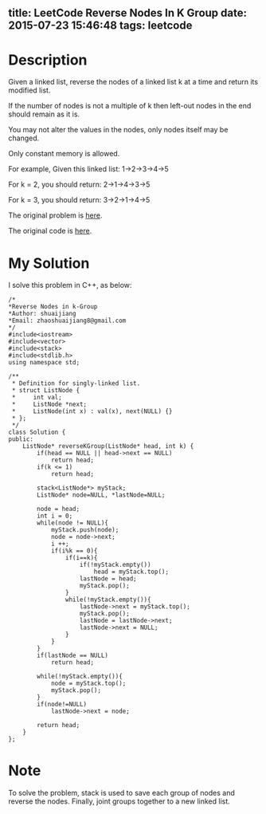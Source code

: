 title: LeetCode Reverse Nodes In K Group
date: 2015-07-23 15:46:48
tags: leetcode
---

# Description
Given a linked list, reverse the nodes of a linked list k at a time and return its modified list.

If the number of nodes is not a multiple of k then left-out nodes in the end should remain as it is.

You may not alter the values in the nodes, only nodes itself may be changed.

Only constant memory is allowed.

For example,
Given this linked list: 1->2->3->4->5

For k = 2, you should return: 2->1->4->3->5

For k = 3, you should return: 3->2->1->4->5

The original problem is [here](https://leetcode.com/problems/reverse-nodes-in-k-group/ "Problem").

The original code is [here](https://github.com/shuaijiang/LeetCode/blob/master/ReverseNodesInKGroup.cpp "Code").
<!--more-->

# My Solution
I solve this problem in C++, as below:
	
	/*
	*Reverse Nodes in k-Group 
	*Author: shuaijiang
	*Email: zhaoshuaijiang8@gmail.com
	*/
	#include<iostream>
	#include<vector>
	#include<stack>
	#include<stdlib.h>
	using namespace std;
	
	/**
	 * Definition for singly-linked list.
	 * struct ListNode {
	 *     int val;
	 *     ListNode *next;
	 *     ListNode(int x) : val(x), next(NULL) {}
	 * };
	 */
	class Solution {
	public:
	    ListNode* reverseKGroup(ListNode* head, int k) {
	    	if(head == NULL || head->next == NULL)
	    		return head;
	    	if(k <= 1)
	    		return head;
	    	
	        stack<ListNode*> myStack;
	        ListNode* node=NULL, *lastNode=NULL;
	
	        node = head;
	        int i = 0;
	        while(node != NULL){
	        	myStack.push(node);
	        	node = node->next;
	        	i ++;
	        	if(i%k == 0){
	        		if(i==k){
	        			if(!myStack.empty())
	        				head = myStack.top();
	        			lastNode = head;
	        			myStack.pop();
	        		}
	        		while(!myStack.empty()){
	        			lastNode->next = myStack.top();
	        			myStack.pop();
	        			lastNode = lastNode->next;
	        			lastNode->next = NULL;
	        		}
	        	}
	        }
	        if(lastNode == NULL)
	        	return head;
	        
	        while(!myStack.empty()){
	        	node = myStack.top();
	        	myStack.pop();
	        }
	        if(node!=NULL)
	        	lastNode->next = node;
	        
			return head;
	    }
	};


# Note
To solve the problem, stack is used to save each group of nodes and reverse the nodes. Finally, joint groups together to a new linked list.
